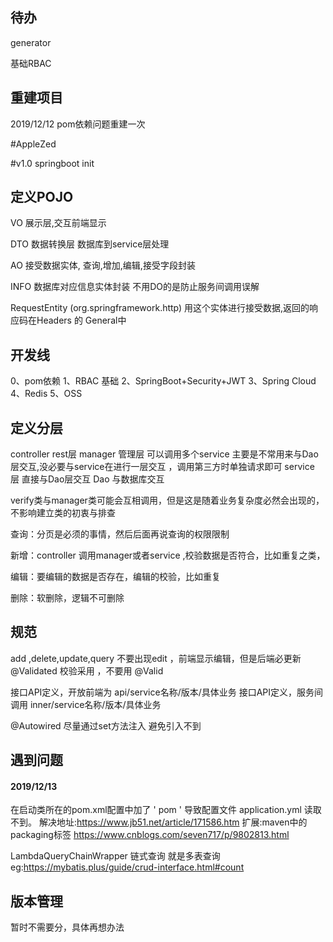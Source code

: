 ## 待办
generator

基础RBAC 



## 重建项目
2019/12/12  pom依赖问题重建一次




#AppleZed

#v1.0
springboot init 

## 定义POJO

VO 展示层,交互前端显示

DTO 数据转换层 数据库到service层处理

AO 接受数据实体, 查询,增加,编辑,接受字段封装

INFO 数据库对应信息实体封装  不用DO的是防止服务间调用误解

RequestEntity (org.springframework.http) 用这个实体进行接受数据,返回的响应码在Headers 的 General中

## 开发线
0、pom依赖
1、RBAC 基础
2、SpringBoot+Security+JWT
3、Spring Cloud
4、Redis
5、OSS

## 定义分层
controller rest层
manager 管理层 可以调用多个service 主要是不常用来与Dao层交互,没必要与service在进行一层交互 ，调用第三方时单独请求即可
service 层 直接与Dao层交互
Dao 与数据库交互

verify类与manager类可能会互相调用，但是这是随着业务复杂度必然会出现的，不影响建立类的初衷与排查

查询：分页是必须的事情，然后后面再说查询的权限限制

新增：controller 调用manager或者service ,校验数据是否符合，比如重复之类，

编辑：要编辑的数据是否存在，编辑的校验，比如重复

删除：软删除，逻辑不可删除



## 规范
add ,delete,update,query  不要出现edit ，前端显示编辑，但是后端必更新
@Validated 校验采用 ，不要用 @Valid

接口API定义，开放前端为 api/service名称/版本/具体业务
接口API定义，服务间调用 inner/service名称/版本/具体业务

@Autowired 尽量通过set方法注入 避免引入不到 


## 遇到问题
#### 2019/12/13  
在启动类所在的pom.xml配置中加了 ' <packaging>pom</packaging> ' 导致配置文件 application.yml 读取不到。
解决地址:https://www.jb51.net/article/171586.htm
扩展:maven中的packaging标签 https://www.cnblogs.com/seven717/p/9802813.html

LambdaQueryChainWrapper  链式查询 就是多表查询
eg:https://mybatis.plus/guide/crud-interface.html#count

## 版本管理
暂时不需要分，具体再想办法